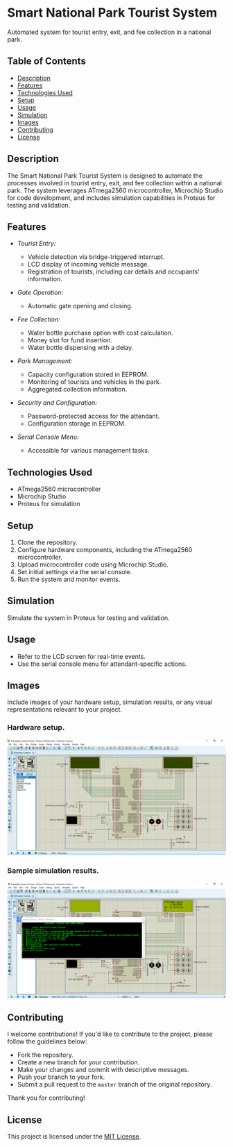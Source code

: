 # Smart National Park Tourist System

Automated system for tourist entry, exit, and fee collection in a national park.

## Table of Contents

- [Description](#description)
- [Features](#features)
- [Technologies Used](#technologies-used)
- [Setup](#setup)
- [Usage](#usage)
- [Simulation](#simulation)
- [Images](#images)
- [Contributing](#contributing)
- [License](#license)

## Description

The Smart National Park Tourist System is designed to automate the processes involved in tourist entry, exit, and fee collection within a national park. The system leverages ATmega2560 microcontroller, Microchip Studio for code development, and includes simulation capabilities in Proteus for testing and validation.

## Features

- *Tourist Entry:*
  - Vehicle detection via bridge-triggered interrupt.
  - LCD display of incoming vehicle message.
  - Registration of tourists, including car details and occupants' information.

- *Gate Operation:*
  - Automatic gate opening and closing.

- *Fee Collection:*
  - Water bottle purchase option with cost calculation.
  - Money slot for fund insertion.
  - Water bottle dispensing with a delay.

- *Park Management:*
  - Capacity configuration stored in EEPROM.
  - Monitoring of tourists and vehicles in the park.
  - Aggregated collection information.

- *Security and Configuration:*
  - Password-protected access for the attendant.
  - Configuration storage in EEPROM.

- *Serial Console Menu:*
  - Accessible for various management tasks.

## Technologies Used

- ATmega2560 microcontroller
- Microchip Studio
- Proteus for simulation

## Setup

1. Clone the repository.
2. Configure hardware components, including the ATmega2560 microcontroller.
3. Upload microcontroller code using Microchip Studio.
4. Set initial settings via the serial console.
5. Run the system and monitor events.

## Simulation

Simulate the system in Proteus for testing and validation.

## Usage

- Refer to the LCD screen for real-time events.
- Use the serial console menu for attendant-specific actions.

## Images

Include images of your hardware setup, simulation results, or any visual representations relevant to your project.

### Hardware setup.
![Hardware Setup](images/hardware_setup.jpeg)

### Sample simulation results.
![Simulation Result](images/simulation_result.png)

## Contributing

I welcome contributions! If you'd like to contribute to the project, please follow the guidelines below:

- Fork the repository.
- Create a new branch for your contribution.
- Make your changes and commit with descriptive messages.
- Push your branch to your fork.
- Submit a pull request to the `master` branch of the original repository.

Thank you for contributing!
## License

This project is licensed under the [MIT License](LICENSE).
